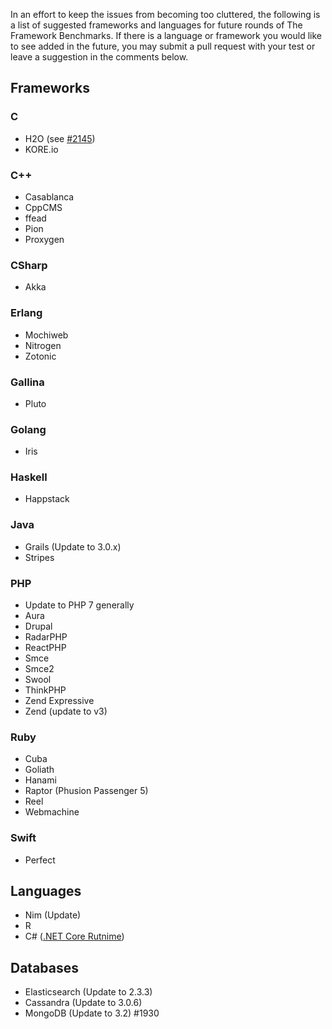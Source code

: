 In an effort to keep the issues from becoming too cluttered, the following is a list of suggested frameworks and languages for future rounds of The Framework Benchmarks. If there is a language or framework you would like to see added in the future, you may submit a pull request with your test or leave a suggestion in the comments below.

## Frameworks

### C
* H2O (see [#2145](https://github.com/TechEmpower/FrameworkBenchmarks/pull/2145))
* KORE.io

### C++
* Casablanca
* CppCMS
* ffead
* Pion
* Proxygen

### CSharp
* Akka

### Erlang
* Mochiweb
* Nitrogen
* Zotonic

### Gallina
* Pluto

### Golang
* Iris

### Haskell
* Happstack

### Java
* Grails (Update to 3.0.x)
* Stripes

### PHP
* Update to PHP 7 generally
* Aura
* Drupal
* RadarPHP
* ReactPHP
* Smce
* Smce2
* Swool
* ThinkPHP
* Zend Expressive
* Zend (update to v3)

### Ruby
* Cuba
* Goliath
* Hanami
* Raptor (Phusion Passenger 5)
* Reel
* Webmachine

### Swift
* Perfect

## Languages

* Nim (Update)
* R
* C# ([.NET Core Rutnime](https://github.com/dotnet/cli))

## Databases

* Elasticsearch (Update to 2.3.3)
* Cassandra (Update to 3.0.6)
* MongoDB (Update to 3.2) #1930